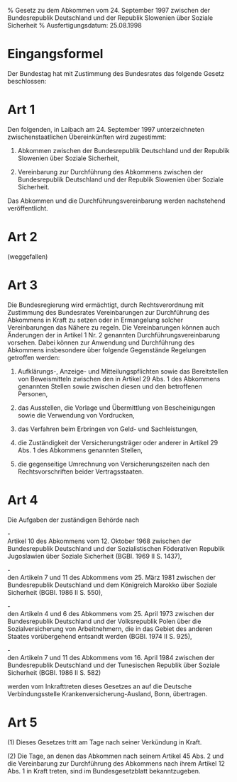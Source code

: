 % Gesetz zu dem Abkommen vom 24. September 1997 zwischen der Bundesrepublik Deutschland und der Republik Slowenien über Soziale Sicherheit
% Ausfertigungsdatum: 25.08.1998
 
# Eingangsformel

Der Bundestag hat mit Zustimmung des Bundesrates das folgende Gesetz beschlossen:

# Art 1

Den folgenden, in Laibach am 24. September 1997 unterzeichneten zwischenstaatlichen Übereinkünften wird zugestimmt:

1. Abkommen zwischen der Bundesrepublik Deutschland und der Republik Slowenien über Soziale Sicherheit,

2. Vereinbarung zur Durchführung des Abkommens zwischen der Bundesrepublik Deutschland und der Republik Slowenien über Soziale Sicherheit.

Das Abkommen und die Durchführungsvereinbarung werden nachstehend veröffentlicht.

# Art 2

(weggefallen)

# Art 3

Die Bundesregierung wird ermächtigt, durch Rechtsverordnung mit Zustimmung des Bundesrates Vereinbarungen zur Durchführung des Abkommens in Kraft zu setzen oder in Ermangelung solcher Vereinbarungen das Nähere zu regeln. Die Vereinbarungen können auch Änderungen der in Artikel 1 Nr. 2 genannten Durchführungsvereinbarung vorsehen. Dabei können zur Anwendung und Durchführung des Abkommens insbesondere über folgende Gegenstände Regelungen getroffen werden:

1. Aufklärungs-, Anzeige- und Mitteilungspflichten sowie das Bereitstellen von Beweismitteln zwischen den in Artikel 29 Abs. 1 des Abkommens genannten Stellen sowie zwischen diesen und den betroffenen Personen,

2. das Ausstellen, die Vorlage und Übermittlung von Bescheinigungen sowie die Verwendung von Vordrucken,

3. das Verfahren beim Erbringen von Geld- und Sachleistungen,

4. die Zuständigkeit der Versicherungsträger oder anderer in Artikel 29 Abs. 1 des Abkommens genannten Stellen,

5. die gegenseitige Umrechnung von Versicherungszeiten nach den Rechtsvorschriften beider Vertragsstaaten.

# Art 4

Die Aufgaben der zuständigen Behörde nach

\-  
Artikel 10 des Abkommens vom 12. Oktober 1968 zwischen der Bundesrepublik Deutschland und der Sozialistischen Föderativen Republik Jugoslawien über Soziale Sicherheit (BGBl. 1969 II S. 1437),

\-  
den Artikeln 7 und 11 des Abkommens vom 25. März 1981 zwischen der Bundesrepublik Deutschland und dem Königreich Marokko über Soziale Sicherheit (BGBl. 1986 II S. 550),

\-  
den Artikeln 4 und 6 des Abkommens vom 25. April 1973 zwischen der Bundesrepublik Deutschland und der Volksrepublik Polen über die Sozialversicherung von Arbeitnehmern, die in das Gebiet des anderen Staates vorübergehend entsandt werden (BGBl. 1974 II S. 925),

\-  
den Artikeln 7 und 11 des Abkommens vom 16. April 1984 zwischen der Bundesrepublik Deutschland und der Tunesischen Republik über Soziale Sicherheit (BGBl. 1986 II S. 582)

werden vom Inkrafttreten dieses Gesetzes an auf die Deutsche Verbindungsstelle Krankenversicherung-Ausland, Bonn, übertragen.

# Art 5

(1) Dieses Gesetzes tritt am Tage nach seiner Verkündung in Kraft.

(2) Die Tage, an denen das Abkommen nach seinem Artikel 45 Abs. 2 und die Vereinbarung zur Durchführung des Abkommens nach ihrem Artikel 12 Abs. 1 in Kraft treten, sind im Bundesgesetzblatt bekanntzugeben.
